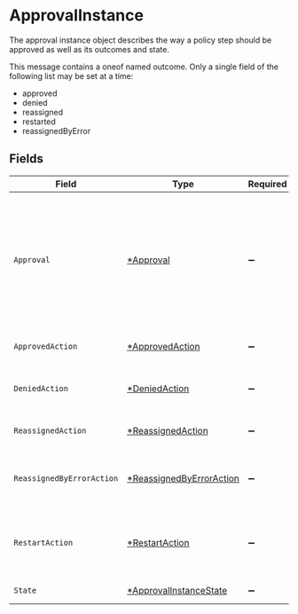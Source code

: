 # ApprovalInstance

The approval instance object describes the way a policy step should be approved as well as its outcomes and state.

This message contains a oneof named outcome. Only a single field of the following list may be set at a time:
  - approved
  - denied
  - reassigned
  - restarted
  - reassignedByError



## Fields

| Field                                                                                                                                                                                                         | Type                                                                                                                                                                                                          | Required                                                                                                                                                                                                      | Description                                                                                                                                                                                                   |
| ------------------------------------------------------------------------------------------------------------------------------------------------------------------------------------------------------------- | ------------------------------------------------------------------------------------------------------------------------------------------------------------------------------------------------------------- | ------------------------------------------------------------------------------------------------------------------------------------------------------------------------------------------------------------- | ------------------------------------------------------------------------------------------------------------------------------------------------------------------------------------------------------------- |
| `Approval`                                                                                                                                                                                                    | [*Approval](../../models/shared/approval.md)                                                                                                                                                                  | :heavy_minus_sign:                                                                                                                                                                                            | The Approval message.<br/><br/>This message contains a oneof named typ. Only a single field of the following list may be set at a time:<br/>  - users<br/>  - manager<br/>  - appOwners<br/>  - group<br/>  - self<br/>  - entitlementOwners<br/> |
| `ApprovedAction`                                                                                                                                                                                              | [*ApprovedAction](../../models/shared/approvedaction.md)                                                                                                                                                      | :heavy_minus_sign:                                                                                                                                                                                            | The approved action indicates that the approvalinstance had an outcome of approved.                                                                                                                           |
| `DeniedAction`                                                                                                                                                                                                | [*DeniedAction](../../models/shared/deniedaction.md)                                                                                                                                                          | :heavy_minus_sign:                                                                                                                                                                                            | The denied action indicates that the c1.api.policy.v1.ApprovalInstance had an outcome of denied.                                                                                                              |
| `ReassignedAction`                                                                                                                                                                                            | [*ReassignedAction](../../models/shared/reassignedaction.md)                                                                                                                                                  | :heavy_minus_sign:                                                                                                                                                                                            | The ReassignedAction object describes the outcome of a policy step that has been reassigned.                                                                                                                  |
| `ReassignedByErrorAction`                                                                                                                                                                                     | [*ReassignedByErrorAction](../../models/shared/reassignedbyerroraction.md)                                                                                                                                    | :heavy_minus_sign:                                                                                                                                                                                            | The ReassignedByErrorAction object describes the outcome of a policy step that has been reassigned because it had an error provisioning.                                                                      |
| `RestartAction`                                                                                                                                                                                               | [*RestartAction](../../models/shared/restartaction.md)                                                                                                                                                        | :heavy_minus_sign:                                                                                                                                                                                            | The restart action describes the outcome of policy steps for when the task was restarted. This can be applied to multiple steps since restart skips all pending next steps.                                   |
| `State`                                                                                                                                                                                                       | [*ApprovalInstanceState](../../models/shared/approvalinstancestate.md)                                                                                                                                        | :heavy_minus_sign:                                                                                                                                                                                            | The state of the approval instance                                                                                                                                                                            |